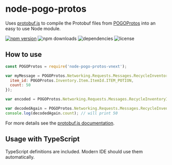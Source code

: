 # node-pogo-protos
Uses [protobuf.js](https://github.com/dcodeIO/protobuf.js) to compile the Protobuf files from
[POGOProtos](https://github.com/AeonLucid/POGOProtos) into an easy to use Node module.

[![npm version](https://badge.fury.io/js/node-pogo-protos.svg)](https://badge.fury.io/js/node-pogo-protos-vnext)
![npm downloads](https://img.shields.io/npm/dt/node-pogo-protos-vnext.svg)
![dependencies](https://david-dm.org/cyraxx/node-pogo-protos-vnext.svg)
![license](https://img.shields.io/npm/l/node-pogo-protos-vnext.svg)

## How to use
```javascript
const POGOProtos = require('node-pogo-protos-vnext');

var myMessage = POGOProtos.Networking.Requests.Messages.RecycleInventoryItemMessage.fromObject({
  item_id: POGOProtos.Inventory.Item.ItemId.ITEM_POTION,
  count: 50
});

var encoded = POGOProtos.Networking.Requests.Messages.RecycleInventoryItemMessage.encode(myMessage).finish();

var decodedAgain = POGOProtos.Networking.Requests.Messages.RecycleInventoryItemMessage.decode(encoded);
console.log(decodedAgain.count); // will print 50
```

For more details see the [protobuf.js documentation](https://github.com/dcodeIO/protobuf.js/wiki).

## Usage with TypeScript
TypeScript definitions are included. Modern IDE should use them automatically.

